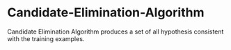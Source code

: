 # Candidate-Elimination-Algorithm
Candidate Elimination Algorithm produces a set of all hypothesis consistent with the training examples.
